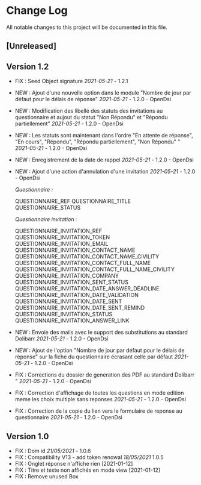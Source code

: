 # Change Log
All notable changes to this project will be documented in this file.

## [Unreleased]

## Version 1.2

- FIX : Seed Object signature *2021-05-21* - 1.2.1
  
- NEW : Ajout d'une nouvelle option dans le module "Nombre de jour par défaut pour le délais de réponse" *2021-05-21* - 1.2.0 - OpenDsi
- NEW : Modification des libellé des statuts des invitations au questionnaire et aujout du statut "Non Répondu" et "Répondu partiellement" *2021-05-21* - 1.2.0 - OpenDsi
- NEW : Les statuts sont maintenant dans l'ordre "En attente de réponse", "En cours", "Répondu", "Répondu partiellement", "Non Répondu" " *2021-05-21* - 1.2.0 - OpenDsi
- NEW : Enregistrement de la date de rappel *2021-05-21* - 1.2.0 - OpenDsi
- NEW : Ajout d'une action d'annulation d'une invitation *2021-05-21* - 1.2.0 - OpenDsi
  
  *Questionnaire :*
  
  QUESTIONNAIRE_REF
  QUESTIONNAIRE_TITLE
  QUESTIONNAIRE_STATUS
  
  *Questionnaire invitation :*
  
  QUESTIONNAIRE_INVITATION_REF
  QUESTIONNAIRE_INVITATION_TOKEN
  QUESTIONNAIRE_INVITATION_EMAIL
  QUESTIONNAIRE_INVITATION_CONTACT_NAME
  QUESTIONNAIRE_INVITATION_CONTACT_NAME_CIVILITY
  QUESTIONNAIRE_INVITATION_CONTACT_FULL_NAME
  QUESTIONNAIRE_INVITATION_CONTACT_FULL_NAME_CIVILITY
  QUESTIONNAIRE_INVITATION_COMPANY
  QUESTIONNAIRE_INVITATION_SENT_STATUS
  QUESTIONNAIRE_INVITATION_DATE_ANSWER_DEADLINE
  QUESTIONNAIRE_INVITATION_DATE_VALIDATION
  QUESTIONNAIRE_INVITATION_DATE_SENT
  QUESTIONNAIRE_INVITATION_DATE_SENT_REMIND
  QUESTIONNAIRE_INVITATION_STATUS
  QUESTIONNAIRE_INVITATION_ANSWER_LINK  

- NEW : Envoie des mails avec le support des substitutions au standard Dolibarr *2021-05-21* - 1.2.0 - OpenDsi
- NEW : Ajout de l'option "Nombre de jour par défaut pour le délais de réponse" sur la fiche du questionnaire écrasant celle par défaut *2021-05-21* - 1.2.0 - OpenDsi
- FIX : Corrections du dossier de generation des PDF au standard Dolibarr " *2021-05-21* - 1.2.0 - OpenDsi
- FIX : Correction d'affichage de toutes les questions en mode edition meme les choix multiple sans reponses *2021-05-21* - 1.2.0 - OpenDsi
- FIX : Correction de la copie du lien vers le formulaire de reponse au questionnaire *2021-05-21* - 1.2.0 - OpenDsi

## Version 1.0

- FIX : Dom id  *21/05/2021* - 1.0.6
- FIX : Compatibility V13 - add token renowal *18/05/2021* 1.0.5
- FIX : Onglet réponse n'affiche rien [2021-01-12]
- FIX : Titre et texte non affichés en mode view [2021-01-12]
- FIX : Remove unused Box
